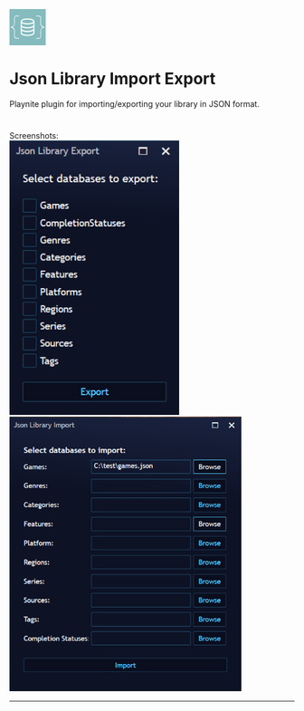 <img src="icon.png" width="64" height="64"></img>
# Json Library Import Export 
Playnite plugin for importing/exporting your library in JSON format. <br>
#
Screenshots:<br>
<img src="/screenshots/export.png" width="300">
<img src="/screenshots/import.png" width="410">

-----------------------------------------------------------------------------
